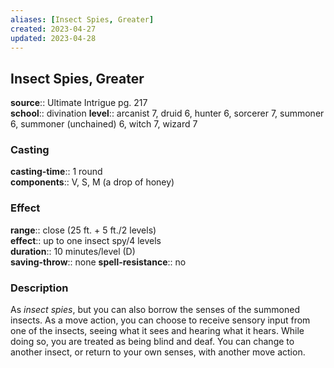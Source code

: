 ```yaml
---
aliases: [Insect Spies, Greater]
created: 2023-04-27
updated: 2023-04-28
---
```


## Insect Spies, Greater

**source**:: Ultimate Intrigue pg. 217  
**school**:: divination
**level**:: arcanist 7, druid 6, hunter 6, sorcerer 7, summoner 6, summoner (unchained) 6, witch 7, wizard 7

### Casting

**casting-time**:: 1 round  
**components**:: V, S, M (a drop of honey)

### Effect

**range**:: close (25 ft. + 5 ft./2 levels)  
**effect**:: up to one insect spy/4 levels  
**duration**:: 10 minutes/level (D)  
**saving-throw**:: none
**spell-resistance**:: no

### Description

As *insect spies*, but you can also borrow the senses of the summoned insects. As a move action, you can choose to receive sensory input from one of the insects, seeing what it sees and hearing what it hears. While doing so, you are treated as being blind and deaf. You can change to another insect, or return to your own senses, with another move action.
